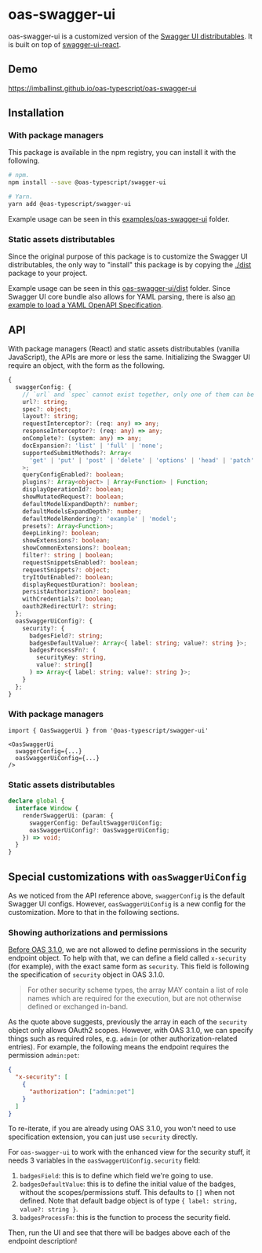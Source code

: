 # oas-swagger-ui

oas-swagger-ui is a customized version of the [Swagger UI distributables](https://github.com/swagger-api/swagger-ui/tree/master/dist). It is built on top of [swagger-ui-react](https://www.npmjs.com/package/swagger-ui-react).

## Demo

https://imballinst.github.io/oas-typescript/oas-swagger-ui

## Installation

### With package managers

This package is available in the npm registry, you can install it with the following.

```bash
# npm.
npm install --save @oas-typescript/swagger-ui

# Yarn.
yarn add @oas-typescript/swagger-ui
```

Example usage can be seen in this [examples/oas-swagger-ui](https://github.com/imballinst/oas-typescript/blob/main/examples/swagger-ui/src/App.tsx) folder.

### Static assets distributables

Since the original purpose of this package is to customize the Swagger UI distributables, the only way to "install" this package is by copying the [./dist](./dist) package to your project.

Example usage can be seen in this [oas-swagger-ui/dist](https://github.com/imballinst/oas-typescript/blob/main/packages/oas-swagger-ui/dist/index.html) folder. Since Swagger UI core bundle also allows for YAML parsing, there is also [an example to load a YAML OpenAPI Specification](https://github.com/imballinst/oas-typescript/blob/main/packages/oas-swagger-ui/dist/example-yaml.html).

## API

With package managers (React) and static assets distributables (vanilla JavaScript), the APIs are more or less the same. Initializing the Swagger UI require an object, with the form as the following.

```ts
{
  swaggerConfig: {
    // `url` and `spec` cannot exist together, only one of them can be set.
    url?: string;
    spec?: object;
    layout?: string;
    requestInterceptor?: (req: any) => any;
    responseInterceptor?: (req: any) => any;
    onComplete?: (system: any) => any;
    docExpansion?: 'list' | 'full' | 'none';
    supportedSubmitMethods?: Array<
      'get' | 'put' | 'post' | 'delete' | 'options' | 'head' | 'patch' | 'trace'
    >;
    queryConfigEnabled?: boolean;
    plugins?: Array<object> | Array<Function> | Function;
    displayOperationId?: boolean;
    showMutatedRequest?: boolean;
    defaultModelExpandDepth?: number;
    defaultModelsExpandDepth?: number;
    defaultModelRendering?: 'example' | 'model';
    presets?: Array<Function>;
    deepLinking?: boolean;
    showExtensions?: boolean;
    showCommonExtensions?: boolean;
    filter?: string | boolean;
    requestSnippetsEnabled?: boolean;
    requestSnippets?: object;
    tryItOutEnabled?: boolean;
    displayRequestDuration?: boolean;
    persistAuthorization?: boolean;
    withCredentials?: boolean;
    oauth2RedirectUrl?: string;
  };
  oasSwaggerUiConfig?: {
    security?: {
      badgesField?: string;
      badgesDefaultValue?: Array<{ label: string; value?: string }>;
      badgesProcessFn?: (
        securityKey: string,
        value?: string[]
      ) => Array<{ label: string; value?: string }>;
    }
  };
}
```

### With package managers

```tsx
import { OasSwaggerUi } from '@oas-typescript/swagger-ui'

<OasSwaggerUi
  swaggerConfig={...}
  oasSwaggerUiConfig={...}
/>
```

### Static assets distributables

```ts
declare global {
  interface Window {
    renderSwaggerUi: (param: {
      swaggerConfig: DefaultSwaggerUiConfig;
      oasSwaggerUiConfig?: OasSwaggerUiConfig;
    }) => void;
  }
}
```

## Special customizations with `oasSwaggerUiConfig`

As we noticed from the API reference above, `swaggerConfig` is the default Swagger UI configs. However, `oasSwaggerUiConfig` is a new config for the customization. More to that in the following sections.

### Showing authorizations and permissions

[Before OAS 3.1.0](https://spec.openapis.org/oas/v3.1.0#patterned-fields-2), we are not allowed to define permissions in the security endpoint object. To help with that, we can define a field called `x-security` (for example), with the exact same form as `security`. This field is following the specification of `security` object in OAS 3.1.0.

> For other security scheme types, the array MAY contain a list of role names which are required for the execution, but are not otherwise defined or exchanged in-band.

As the quote above suggests, previously the array in each of the `security` object only allows OAuth2 scopes. However, with OAS 3.1.0, we can specify things such as required roles, e.g. `admin` (or other authorization-related entries). For example, the following means the endpoint requires the permission `admin:pet`:

```json
{
  "x-security": [
    {
      "authorization": ["admin:pet"]
    }
  ]
}
```

To re-iterate, if you are already using OAS 3.1.0, you won't need to use specification extension, you can just use `security` directly.

For `oas-swagger-ui` to work with the enhanced view for the security stuff, it needs 3 variables in the `oasSwaggerUiConfig.security` field:

1. `badgesField`: this is to define which field we're going to use.
2. `badgesDefaultValue`: this is to define the initial value of the badges, without the scopes/permissions stuff. This defaults to `[]` when not defined. Note that default badge object is of type `{ label: string, value?: string }`.
3. `badgesProcessFn`: this is the function to process the security field.

Then, run the UI and see that there will be badges above each of the endpoint description!
